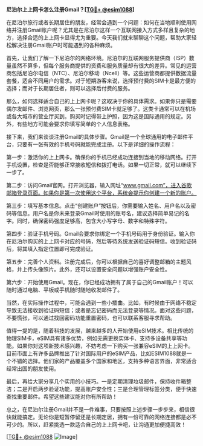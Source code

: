 **尼泊尔上上网卡怎么注册Gmail？[[TG💪+ @esim1088](https://t.me/s/esim1088)]**

在尼泊尔旅行或者长期居住的朋友，经常会遇到一个问题：如何在当地顺利使用网络并注册Gmail账户呢？尤其是在尼泊尔这样一个互联网接入方式多样且复杂的地方，选择合适的上上网卡显得尤为重要。今天我们就来聊聊这个问题，帮助大家轻松解决注册Gmail账户时可能遇到的各种麻烦。

首先，让我们了解一下尼泊尔的网络环境。尼泊尔的互联网服务提供商（ISP）数量虽然不算多，但每个服务商提供的资费和服务质量却有很大的差异。常见的运营商包括尼泊尔电信（NTC）、尼泊尔移动（Ncell）等。这些运营商都提供数据流量套餐，适合不同用户的需求。对于短期游客来说，选择预付费的SIM卡是最方便的选择；而对于长期居住者，则可以选择后付费的服务。

那么，如何选择适合自己的上上网卡呢？这取决于你的具体需求。如果你只是需要偶尔发邮件、浏览网页，那么一张预付费SIM卡就足够了。这类卡通常可以在机场或各大城市的营业厅买到。购买时记得带上护照，因为这是国际通用的规定。另外，有些地方可能会要求你填写简单的个人信息表格。

接下来，我们来谈谈注册Gmail的具体步骤。Gmail是一个全球通用的电子邮件平台，只要有一张有效的手机号码就能完成注册。以下是详细的操作流程：

第一步：激活你的上上网卡。确保你的手机已经成功连接到当地的移动网络。打开手机设置，检查是否能够正常接收短信和拨打电话。如果一切正常，就可以继续下一步了。

第二步：访问Gmail官网。打开浏览器，输入网址“www.gmail.com”，进入谷歌邮箱登录页面。如果你是第一次使用这个平台，系统会提示你创建一个新的账户。

第三步：填写基本信息。点击“创建账户”按钮后，你需要输入姓名、用户名以及密码等信息。用户名是你未来登录Gmail时使用的账号名，建议选择简单易记的名字。同时，确保密码强度足够高，包含大小写字母、数字和特殊字符。

第四步：验证手机号码。Gmail会要求你绑定一个手机号码用于身份验证。输入你在尼泊尔购买的上上网卡对应的号码，然后等待系统发送验证码短信。收到验证码后，将其填入指定位置即可完成验证。

第五步：完善个人资料。注册完成后，你可以根据自己的喜好调整邮箱的主题风格，并上传头像照片。此外，还可以设置安全问题以增强账户安全性。

第六步：开始使用Gmail。现在，你已经成功拥有了属于自己的Gmail账户！可以随时通过电脑、平板或手机随时随地收发邮件了。

当然，在实际操作过程中，可能会遇到一些小插曲。比如，有时候由于网络不稳定导致无法接收到验证码短信；或者是忘记密码而无法登录等情况。面对这些问题，不要慌张，可以通过找回密码功能重置密码，也可以联系客服寻求帮助。

值得一提的是，随着科技的发展，越来越多的人开始使用eSIM技术。相比传统的物理SIM卡，eSIM具有诸多优势，例如无需更换实体卡、支持多设备共享等功能。如果你对这项新技术感兴趣，不妨考虑一下购买一张兼容eSIM的上上网卡。目前市面上有许多品牌推出了针对国际用户的eSIM产品，比如ESIM1088就是一个不错的选择。他们家的产品覆盖多个国家和地区，支持多种语言界面，非常适合经常出国的朋友使用。

最后，再给大家分享几个实用的小技巧。一是定期清理垃圾邮件，保持收件箱整洁；二是开启两步验证功能，提高账户安全性；三是合理管理标签分类，便于快速查找重要邮件。希望这些建议能对你有所帮助！

总之，在尼泊尔注册Gmail并不是一件难事，只要按照上述步骤一步步来，相信很快就能搞定。无论你是短暂停留还是长期定居，拥有一份可靠的网络连接都是必不可少的。所以，赶紧挑选一款适合自己的上上网卡吧，让沟通更加便捷高效！

[[TG💪+ @esim1088](https://t.me/s/esim1088) ![Image](https://i.postimg.cc/4NQfJmqS/Snipaste-2025-05-13-00-14-12.png)]